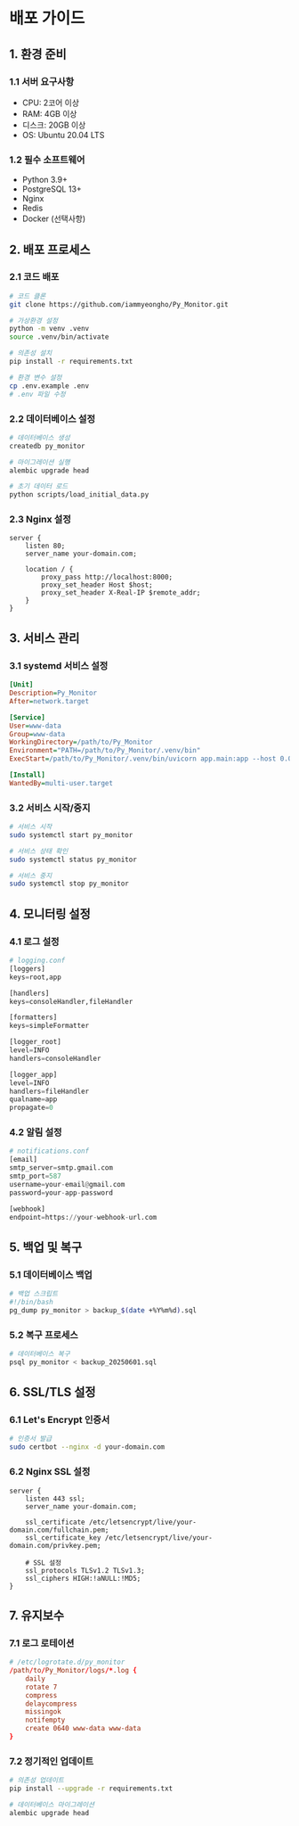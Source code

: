 # 배포 가이드

## 1. 환경 준비

### 1.1 서버 요구사항
- CPU: 2코어 이상
- RAM: 4GB 이상
- 디스크: 20GB 이상
- OS: Ubuntu 20.04 LTS

### 1.2 필수 소프트웨어
- Python 3.9+
- PostgreSQL 13+
- Nginx
- Redis
- Docker (선택사항)

## 2. 배포 프로세스

### 2.1 코드 배포
```bash
# 코드 클론
git clone https://github.com/iammyeongho/Py_Monitor.git

# 가상환경 설정
python -m venv .venv
source .venv/bin/activate

# 의존성 설치
pip install -r requirements.txt

# 환경 변수 설정
cp .env.example .env
# .env 파일 수정
```

### 2.2 데이터베이스 설정
```bash
# 데이터베이스 생성
createdb py_monitor

# 마이그레이션 실행
alembic upgrade head

# 초기 데이터 로드
python scripts/load_initial_data.py
```

### 2.3 Nginx 설정
```nginx
server {
    listen 80;
    server_name your-domain.com;

    location / {
        proxy_pass http://localhost:8000;
        proxy_set_header Host $host;
        proxy_set_header X-Real-IP $remote_addr;
    }
}
```

## 3. 서비스 관리

### 3.1 systemd 서비스 설정
```ini
[Unit]
Description=Py_Monitor
After=network.target

[Service]
User=www-data
Group=www-data
WorkingDirectory=/path/to/Py_Monitor
Environment="PATH=/path/to/Py_Monitor/.venv/bin"
ExecStart=/path/to/Py_Monitor/.venv/bin/uvicorn app.main:app --host 0.0.0.0 --port 8000

[Install]
WantedBy=multi-user.target
```

### 3.2 서비스 시작/중지
```bash
# 서비스 시작
sudo systemctl start py_monitor

# 서비스 상태 확인
sudo systemctl status py_monitor

# 서비스 중지
sudo systemctl stop py_monitor
```

## 4. 모니터링 설정

### 4.1 로그 설정
```python
# logging.conf
[loggers]
keys=root,app

[handlers]
keys=consoleHandler,fileHandler

[formatters]
keys=simpleFormatter

[logger_root]
level=INFO
handlers=consoleHandler

[logger_app]
level=INFO
handlers=fileHandler
qualname=app
propagate=0
```

### 4.2 알림 설정
```python
# notifications.conf
[email]
smtp_server=smtp.gmail.com
smtp_port=587
username=your-email@gmail.com
password=your-app-password

[webhook]
endpoint=https://your-webhook-url.com
```

## 5. 백업 및 복구

### 5.1 데이터베이스 백업
```bash
# 백업 스크립트
#!/bin/bash
pg_dump py_monitor > backup_$(date +%Y%m%d).sql
```

### 5.2 복구 프로세스
```bash
# 데이터베이스 복구
psql py_monitor < backup_20250601.sql
```

## 6. SSL/TLS 설정

### 6.1 Let's Encrypt 인증서
```bash
# 인증서 발급
sudo certbot --nginx -d your-domain.com
```

### 6.2 Nginx SSL 설정
```nginx
server {
    listen 443 ssl;
    server_name your-domain.com;

    ssl_certificate /etc/letsencrypt/live/your-domain.com/fullchain.pem;
    ssl_certificate_key /etc/letsencrypt/live/your-domain.com/privkey.pem;

    # SSL 설정
    ssl_protocols TLSv1.2 TLSv1.3;
    ssl_ciphers HIGH:!aNULL:!MD5;
}
```

## 7. 유지보수

### 7.1 로그 로테이션
```conf
# /etc/logrotate.d/py_monitor
/path/to/Py_Monitor/logs/*.log {
    daily
    rotate 7
    compress
    delaycompress
    missingok
    notifempty
    create 0640 www-data www-data
}
```

### 7.2 정기적인 업데이트
```bash
# 의존성 업데이트
pip install --upgrade -r requirements.txt

# 데이터베이스 마이그레이션
alembic upgrade head
``` 